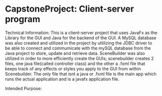 # CapstoneProject: Client-server program

Technical Information:
This is a client-server project that uses JavaFx as the Library for the GUI and Java for the backend of the GUI. A MySQL database was also created and
utilized in the project by utlilizing the JDBC driver to be able to connect and commumicate with the mySQL database from the Java project to store, update
and retrieve data. SceneBuilder was also utilized in order to more efficiently create the GUIs; scenebuilder creates 2 files, one java file(called controller 
class) and the other a .fxml file that keeps track of any effects or styles you apply to the GUI from within Scenebuilder.
The only file that isnt a java or .fxml file is the main app which runs the actual application and is a javafx application file.

Intended Purpose:
